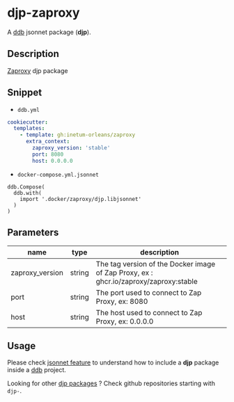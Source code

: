 # djp-zaproxy

A [ddb](https://inetum-orleans.github.io/docker-devbox-ddb) jsonnet package (**djp**).

## Description

[Zaproxy](https://www.zaproxy.org/) djp package

## Snippet

- `ddb.yml`

```yaml
cookiecutter:
  templates:
    - template: gh:inetum-orleans/zaproxy
      extra_context:
        zaproxy_version: 'stable'
        port: 8080
        host: 0.0.0.0
```

- `docker-compose.yml.jsonnet`

```jsonnet
ddb.Compose(
  ddb.with(
    import '.docker/zaproxy/djp.libjsonnet'
  )
)
```

## Parameters

| name            | type | description |
|-----------------| ------------- | ------------- |
| zaproxy_version | string  | The tag version of the Docker image of Zap Proxy, ex : ghcr.io/zaproxy/zaproxy:stable
| port            | string  | The port used to connect to Zap Proxy, ex: 8080
| host            | string  | The host used to connect to Zap Proxy, ex: 0.0.0.0

## Usage

Please check [jsonnet feature](https://inetum-orleans.github.io/docker-devbox-ddb/features/jsonnet/#ddb-jsonnet-packages-djp)
to understand how to include a **djp** package inside a [ddb](https://inetum-orleans.github.io/docker-devbox-ddb) project.

Looking for other [djp packages](https://github.com/inetum-orleans?q=djp-) ? Check github repositories starting with `djp-`.
